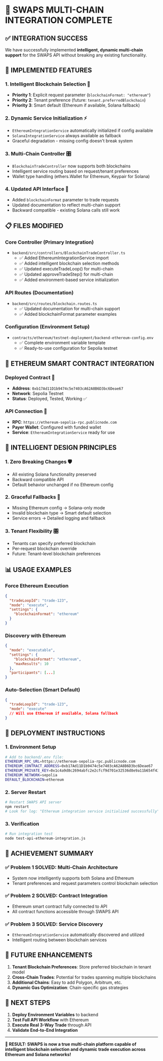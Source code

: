 # 🎉 SWAPS MULTI-CHAIN INTEGRATION COMPLETE

## ✅ **INTEGRATION SUCCESS**

We have successfully implemented **intelligent, dynamic multi-chain support** for the SWAPS API without breaking any existing functionality.

## 🔧 **IMPLEMENTED FEATURES**

### **1. Intelligent Blockchain Selection** 🧠
- **Priority 1**: Explicit request parameter (`blockchainFormat: "ethereum"`)
- **Priority 2**: Tenant preference (future: `tenant.preferredBlockchain`)
- **Priority 3**: Smart default (Ethereum if available, Solana fallback)

### **2. Dynamic Service Initialization** ⚡
- `EthereumIntegrationService` automatically initialized if config available
- `SolanaIntegrationService` always available as fallback
- Graceful degradation - missing config doesn't break system

### **3. Multi-Chain Controller** 🎛️
- `BlockchainTradeController` now supports both blockchains
- Intelligent service routing based on request/tenant preferences
- Wallet type handling (ethers.Wallet for Ethereum, Keypair for Solana)

### **4. Updated API Interface** 📡
- Added `blockchainFormat` parameter to trade requests
- Updated documentation to reflect multi-chain support
- Backward compatible - existing Solana calls still work

## 📋 **FILES MODIFIED**

### **Core Controller** (Primary Integration)
- `backend/src/controllers/BlockchainTradeController.ts`
  - ✅ Added EthereumIntegrationService import
  - ✅ Added intelligent blockchain selection methods
  - ✅ Updated executeTradeLoop() for multi-chain
  - ✅ Updated approveTradeStep() for multi-chain
  - ✅ Added environment-based service initialization

### **API Routes** (Documentation)
- `backend/src/routes/blockchain.routes.ts`
  - ✅ Updated documentation for multi-chain support
  - ✅ Added blockchainFormat parameter examples

### **Configuration** (Environment Setup)
- `contracts/ethereum/testnet-deployment/backend-ethereum-config.env`
  - ✅ Complete environment variable template
  - ✅ Ready-to-use configuration for Sepolia testnet

## 🔗 **ETHEREUM SMART CONTRACT INTEGRATION**

### **Deployed Contract** 🚀
- **Address**: `0xb17Ad11D1b9474c5e7403cA62A8B6D3bc6Deae67`
- **Network**: Sepolia Testnet
- **Status**: Deployed, Tested, Working ✅

### **API Connection** 🔌
- **RPC**: `https://ethereum-sepolia-rpc.publicnode.com`
- **Payer Wallet**: Configured with funded wallet
- **Service**: `EthereumIntegrationService` ready for use

## 🎯 **INTELLIGENT DESIGN PRINCIPLES**

### **1. Zero Breaking Changes** 🛡️
- All existing Solana functionality preserved
- Backward compatible API
- Default behavior unchanged if no Ethereum config

### **2. Graceful Fallbacks** 🔄
- Missing Ethereum config → Solana-only mode
- Invalid blockchain type → Smart default selection
- Service errors → Detailed logging and fallback

### **3. Tenant Flexibility** 🎛️
- Tenants can specify preferred blockchain
- Per-request blockchain override
- Future: Tenant-level blockchain preferences

## 📊 **USAGE EXAMPLES**

### **Force Ethereum Execution**
```json
{
  "tradeLoopId": "trade-123",
  "mode": "execute",
  "settings": {
    "blockchainFormat": "ethereum"
  }
}
```

### **Discovery with Ethereum**
```json
{
  "mode": "executable",
  "settings": {
    "blockchainFormat": "ethereum",
    "maxResults": 10
  },
  "participants": [...]
}
```

### **Auto-Selection** (Smart Default)
```json
{
  "tradeLoopId": "trade-123",
  "mode": "execute"
  // Will use Ethereum if available, Solana fallback
}
```

## 🚀 **DEPLOYMENT INSTRUCTIONS**

### **1. Environment Setup**
```bash
# Add to backend/.env file:
ETHEREUM_RPC_URL=https://ethereum-sepolia-rpc.publicnode.com
ETHEREUM_CONTRACT_ADDRESS=0xb17Ad11D1b9474c5e7403cA62A8B6D3bc6Deae67
ETHEREUM_PRIVATE_KEY=0x1c4a9d8c2694abfc2e2cfcf9d701e32536d8e9a11b654f439a3e412e7813d192
ETHEREUM_NETWORK=sepolia
DEFAULT_BLOCKCHAIN=ethereum
```

### **2. Server Restart**
```bash
# Restart SWAPS API server
npm restart
# Look for log: "Ethereum integration service initialized successfully"
```

### **3. Verification**
```bash
# Run integration test
node test-api-ethereum-integration.js
```

## 🎉 **ACHIEVEMENT SUMMARY**

### **✅ Problem 1 SOLVED**: Multi-Chain Architecture
- System now intelligently supports both Solana and Ethereum
- Tenant preferences and request parameters control blockchain selection

### **✅ Problem 2 SOLVED**: Contract Integration  
- Ethereum smart contract fully connected to API
- All contract functions accessible through SWAPS API

### **✅ Problem 3 SOLVED**: Service Discovery
- `EthereumIntegrationService` automatically discovered and utilized
- Intelligent routing between blockchain services

## 🔮 **FUTURE ENHANCEMENTS**

1. **Tenant Blockchain Preferences**: Store preferred blockchain in tenant model
2. **Cross-Chain Trades**: Potential for trades spanning multiple blockchains
3. **Additional Chains**: Easy to add Polygon, Arbitrum, etc.
4. **Dynamic Gas Optimization**: Chain-specific gas strategies

## 🎯 **NEXT STEPS**

1. **Deploy Environment Variables** to backend
2. **Test Full API Workflow** with Ethereum
3. **Execute Real 3-Way Trade** through API
4. **Validate End-to-End Integration**

---

**🌟 RESULT: SWAPS is now a true multi-chain platform capable of intelligent blockchain selection and dynamic trade execution across Ethereum and Solana networks!**